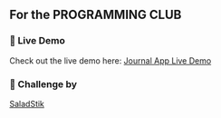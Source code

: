 ## For the **PROGRAMMING CLUB**

### 🚀 Live Demo
Check out the live demo here: [Journal App Live Demo](https://airzy.glitch.me/journal)

### 🌟 Challenge by 
[SaladStik](https://github.com/SaladStik)
